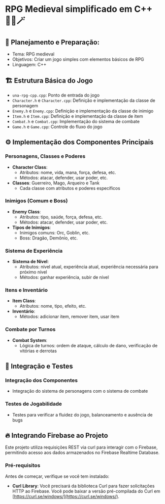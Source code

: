 # RPG Medieval simplificado em C++ 🧙‍♂️🪄

## 📝 Planejamento e Preparação:
- Tema: RPG medieval
- Objetivos: Criar um jogo simples com elementos básicos de RPG
- Linguagem: C++

## 🏗️ Estrutura Básica do Jogo
- `una-rpg-cpp.cpp`: Ponto de entrada do jogo
- `Character.h` e `Character.cpp`: Definição e implementação da classe de personagem
- `Enemy.h` e `Enemy.cpp`: Definição e implementação da classe de inimigo
- `Item.h` e `Item.cpp`: Definição e implementação da classe de item
- `Combat.h` e `Combat.cpp`: Implementação do sistema de combate
- `Game.h` e `Game.cpp`: Controle do fluxo do jogo

## ⚙️ Implementação dos Componentes Principais

### Personagens, Classes e Poderes
- **Character Class**:
  - Atributos: nome, vida, mana, força, defesa, etc.
  - Métodos: atacar, defender, usar poder, etc.
- **Classes**: Guerreiro, Mago, Arqueiro e Tank
  - Cada classe com atributos e poderes específicos

### Inimigos (Comum e Boss)
- **Enemy Class**:
  - Atributos: tipo, saúde, força, defesa, etc.
  - Métodos: atacar, defender, usar poder, etc.
- **Tipos de Inimigos**:
  - Inimigos comuns: Orc, Goblin, etc.
  - Boss: Dragão, Demônio, etc.

### Sistema de Experiência
- **Sistema de Nível**:
  - Atributos: nível atual, experiência atual, experiência necessária para próximo nível
  - Métodos: ganhar experiência, subir de nível

### Itens e Inventário
- **Item Class**:
  - Atributos: nome, tipo, efeito, etc.
- **Inventário**:
  - Métodos: adicionar item, remover item, usar item

### Combate por Turnos
- **Combat System**:
  - Lógica de turnos: ordem de ataque, cálculo de dano, verificação de vitórias e derrotas

## 🧪 Integração e Testes

### Integração dos Componentes
- Integração do sistema de personagens com o sistema de combate

### Testes de Jogabilidade
- Testes para verificar a fluidez do jogo, balanceamento e ausência de bugs

## 🔥 Integrando Firebase ao Projeto

Este projeto utiliza requisições REST via curl para interagir com o Firebase, permitindo acesso aos dados armazenados no Firebase Realtime Database.

### Pré-requisitos

Antes de começar, verifique se você tem instalado:

- **Curl Library**: Você precisará da biblioteca Curl para fazer solicitações HTTP ao Firebase. Você pode baixar a versão pré-compilada do Curl em [https://curl.se/windows/](https://curl.se/windows/).
